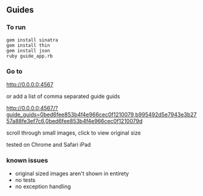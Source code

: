 Guides
------

### To run ###

    gem install sinatra
    gem install thin
    gem install json 
    ruby guide_app.rb

### Go to ###

http://0.0.0.0:4567

or add a list of comma separated guide guids

http://0.0.0.0:4567/?guide_guids=0bed6fee853b4f4e966cec0f1210079,b995492d5e7943e3b2757a88fe3ef7c6,0bed6fee853b4f4e966cec0f1210079d
 
scroll through small images, click to view original size

tested on Chrome and Safari iPad

### known issues ###

* original sized images aren't shown in entirety
* no tests
* no exception handling

